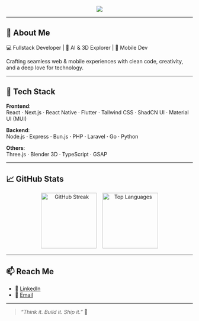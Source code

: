 <p align="center">
  <img src="https://capsule-render.vercel.app/api?text=Hi%20Everyone!🕹️&animation=fadeIn&type=waving&color=gradient&height=100"/>
</p>

---

## 👋 About Me

💻 Fullstack Developer | 🤖 AI & 3D Explorer | 📱 Mobile Dev

Crafting seamless web & mobile experiences with clean code, creativity, and a deep love for technology.

---

## 🧰 Tech Stack

**Frontend**:  
React · Next.js · React Native · Flutter · Tailwind CSS · ShadCN UI · Material UI (MUI)

**Backend**:  
Node.js · Express · Bun.js · PHP · Laravel · Go · Python

**Others**:  
Three.js · Blender 3D · TypeScript · GSAP

---

## 📈 GitHub Stats

<p align="center">
  <img src="https://github-readme-streak-stats.herokuapp.com/?user=septiandr&theme=radical" alt="GitHub Streak" height="150"/>
  &nbsp;&nbsp;
  <img src="https://github-readme-stats.vercel.app/api/top-langs/?username=septiandr&layout=compact&theme=radical" alt="Top Languages" height="150"/>
</p>


---

## 📫 Reach Me

- 💼 [LinkedIn](https://www.linkedin.com/in/septiandr/)
- 📧 [Email](mailto:sdwirisanggalih@gmail.com)

---

> *“Think it. Build it. Ship it.”* 🚀
